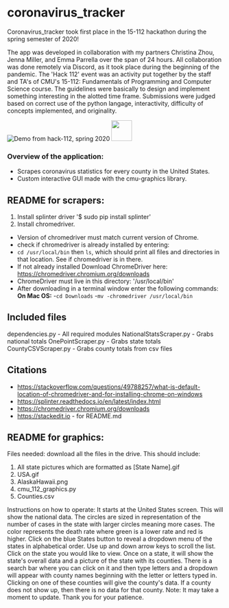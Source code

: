 # coronavirus_tracker

Coronavirus_tracker took first place in the 15-112 hackathon during the spring semester of 2020!  

The app was developed in collaboration with my partners Christina Zhou, Jenna Miller, and Emma Parrella over the span of 24 hours. All collaboration was done remotely via Discord, as it took place during the beginning of the pandemic. The 'Hack 112' event was an activity put together by the staff and TA's of CMU's 15-112: Fundamentals of Programming and Computer Science course.  The guidelines were basically to design and implement something interesting in the alotted time frame.  Submissions were judged based on correct use of the python langage, interactivity, difficulty of concepts implemented, and originality.  

![Demo from hack-112, spring 2020](https://github.com/vism2889/coronavirus_tracker/blob/master/hackathon_demo.gif)
<img src="https://github.com/vism2889/coronavirus_tracker/blob/master/hackathon_demo.gif" width="48">


### Overview of the application:

 - Scrapes coronavirus statistics for every county in the United States.
 - Custom interactive GUI made with the cmu-graphics library.


 ## README for scrapers:


 1. Install splinter driver '$ sudo pip install splinter'
 2. Install chromedriver.
 - Version of chromedriver must match current version of Chrome.
 - check if chromedriver is already installed by entering:
 - `cd /usr/local/bin` then `ls`, which should print all files and directories in that location. See if chromedriver is in there.
 - If not already installed Download ChromeDriver here: https://chromedriver.chromium.org/downloads
 - ChromeDriver must live in this directory: '/usr/local/bin'
 - After downloading in a terminal window enter the following commands:
 **On Mac OS:**
 -`cd Downloads`
 -`mv -chromedriver /usr/local/bin`

 ## Included files
 dependencies.py - All required modules
 NationalStatsScraper.py - Grabs national totals
 OnePointScraper.py - Grabs state totals
 CountyCSVScraper.py - Grabs county totals from csv files


 ## Citations
 - https://stackoverflow.com/questions/49788257/what-is-default-location-of-chromedriver-and-for-installing-chrome-on-windows
 - https://splinter.readthedocs.io/en/latest/index.html
 - https://chromedriver.chromium.org/downloads
 - https://stackedit.io - for README.md

 ## README for graphics:
 Files needed: download all the files in the drive. This should include:
 1. All state pictures which are formatted as [State Name].gif
 2. USA.gif
 3. AlaskaHawaii.png
 4. cmu_112_graphics.py
 5. Counties.csv

 Instructions on how to operate:
 It starts at the United States screen. This will show the national data. The circles are sized in representation of the number of cases in the state with larger circles meaning more cases. The color represents the death rate where green is  a lower rate and red is higher.
 Click on the blue States button to reveal a dropdown menu of the states in alphabetical order. Use up and down arrow keys to scroll the list. Click on the state you would like to view.
 Once on a state, it will show the state's overall data and a picture of the state with its counties. There is a search bar where you can click on it and then type letters and a dropdown will appear with county names beginning with the letter or letters typed in. Clicking on one of these counties will give the county's data. If a county does not show up, then there is no data for that county.
 Note: It may take a moment to update. Thank you for your patience.
